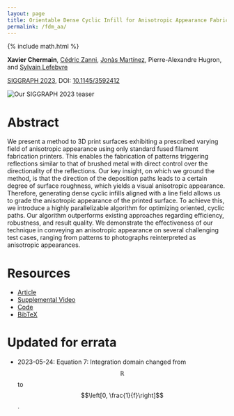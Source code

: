 ```yaml
---
layout: page
title: Orientable Dense Cyclic Infill for Anisotropic Appearance Fabrication
permalink: /fdm_aa/
---
```

{% include math.html %}

**Xavier Chermain**, [Cédric Zanni](https://members.loria.fr/CZanni/), [Jonàs Martínez](https://sites.google.com/site/jonasmartinezbayona/), Pierre-Alexandre Hugron, and [Sylvain Lefebvre](https://www.antexel.com/sylefeb/research)

[SIGGRAPH 2023](https://s2023.siggraph.org/), DOI: [10.1145/3592412](https://doi.org/10.1145/3592412)

![Our SIGGRAPH 2023 teaser]({{site.baseurl}}/data/img/Chermain2023Teaser.png)

# Abstract

We present a method to 3D print surfaces exhibiting a prescribed varying field
of anisotropic appearance using only standard fused filament fabrication
printers. This enables the fabrication of patterns triggering reflections
similar to that of brushed metal with direct control over the directionality of
the reflections. Our key insight, on which we ground the method, is that the
direction of the deposition paths leads to a certain degree of surface
roughness, which yields a visual anisotropic appearance. Therefore, generating
dense cyclic infills aligned with a line field allows us to grade the
anisotropic appearance of the printed surface. To achieve this, we introduce a
highly parallelizable algorithm for optimizing oriented, cyclic paths. Our
algorithm outperforms existing approaches regarding efficiency, robustness, and
result quality. We demonstrate the effectiveness of our technique in conveying
an anisotropic appearance on several challenging test cases, ranging from
patterns to photographs reinterpreted as anisotropic appearances.

# Resources

- [Article]({{site.baseurl}}/data/pdf/Chermain2023Orientable.pdf)
- [Supplemental Video](https://youtu.be/aUDzZrlRnNU)
- [Code](https://github.com/mfx-inria/anisotropic_appearance_fabrication)
- [BibTeX]({{site.baseurl}}/data/bibtex/Chermain2023Orientable.txt)

# Updated for errata

- 2023-05-24: Equation 7: Integration domain changed from $$\mathbb{R}$$ to $$\left[0, \frac{1}{f}\right]$$.

